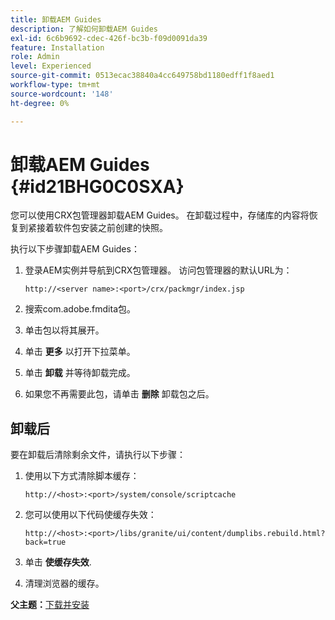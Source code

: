 ```yaml
---
title: 卸载AEM Guides
description: 了解如何卸载AEM Guides
exl-id: 6c6b9692-cdec-426f-bc3b-f09d0091da39
feature: Installation
role: Admin
level: Experienced
source-git-commit: 0513ecac38840a4cc649758bd1180edff1f8aed1
workflow-type: tm+mt
source-wordcount: '148'
ht-degree: 0%

---
```


# 卸载AEM Guides {#id21BHG0C0SXA}

您可以使用CRX包管理器卸载AEM Guides。 在卸载过程中，存储库的内容将恢复到紧接着软件包安装之前创建的快照。

执行以下步骤卸载AEM Guides：

1. 登录AEM实例并导航到CRX包管理器。 访问包管理器的默认URL为：

   ```http
   http://<server name>:<port>/crx/packmgr/index.jsp
   ```

1. 搜索com.adobe.fmdita包。
1. 单击包以将其展开。
1. 单击 **更多** 以打开下拉菜单。
1. 单击 **卸载** 并等待卸载完成。
1. 如果您不再需要此包，请单击 **删除** 卸载包之后。

## 卸载后

要在卸载后清除剩余文件，请执行以下步骤：

1. 使用以下方式清除脚本缓存：

   ```http
   http://<host>:<port>/system/console/scriptcache
   ```

1. 您可以使用以下代码使缓存失效：

   ```http
   http://<host>:<port>/libs/granite/ui/content/dumplibs.rebuild.html?back=true
   ```

1. 单击 **使缓存失效**.
1. 清理浏览器的缓存。

**父主题：**[&#x200B;下载并安装](download-install.md)
